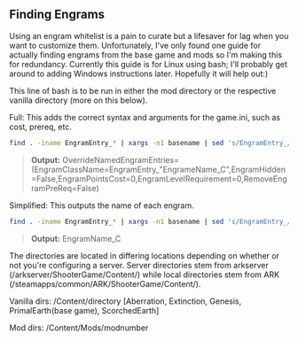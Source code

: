 ## Finding Engrams
Using an engram whitelist is a pain to curate but a lifesaver for lag when you want to customize them. Unfortunately, I've only found one guide for actually finding engrams from the base game and mods so I'm making this for redundancy. Currently this guide is for Linux using bash; I'll probably get around to adding Windows instructions later. Hopefully it will help out:)

This line of bash is to be run in either the mod directory or the respective vanilla directory (more on this below).


Full: This adds the correct syntax and arguments for the game.ini, such as cost, prereq, etc.
```bash
find . -iname EngramEntry_* | xargs -n1 basename | sed 's/EngramEntry_/OverrideNamedEngramEntries=(EngramClassName=EngramEntry_"/' | sed 's/.uasset/_C",EngramHidden=False,EngramPointsCost=0,EngramLevelRequirement=0,RemoveEngramPreReq=False)/' > outputfile
```
> __Output:__ OverrideNamedEngramEntries=(EngramClassName=EngramEntry_"EngrameName_C",EngramHidden=False,EngramPointsCost=0,EngramLevelRequirement=0,RemoveEngramPreReq=False)


Simplified: This outputs the name of each engram.
```bash
find . -iname EngramEntry_* | xargs -n1 basename | sed 's/EngramEntry_//' | sed 's/.uasset/_C/' > outputfile
```
> __Output:__ EngramName_C


The directories are located in differing locations depending on whether or not you're configuring a server. Server directories stem from arkserver (/arkserver/ShooterGame/Content/) while local directories stem from ARK (/steamapps/common/ARK/ShooterGame/Content/).


Vanilla dirs: /Content/directory [Aberration, Extinction, Genesis, PrimalEarth(base game), ScorchedEarth]


Mod dirs: /Content/Mods/modnumber
